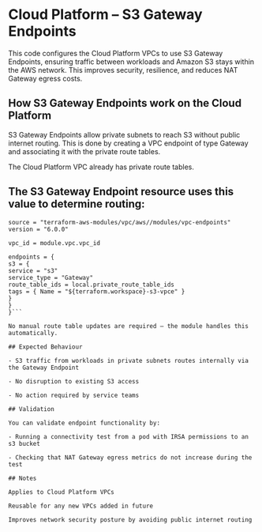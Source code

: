 # Cloud Platform – S3 Gateway Endpoints

This code configures the Cloud Platform VPCs to use S3 Gateway Endpoints, ensuring traffic between workloads and Amazon S3 stays within the AWS network. This improves security, resilience, and reduces NAT Gateway egress costs.

## How S3 Gateway Endpoints work on the Cloud Platform

S3 Gateway Endpoints allow private subnets to reach S3 without public internet routing.
This is done by creating a VPC endpoint of type Gateway and associating it with the private route tables.

The Cloud Platform VPC already has private route tables.

## The S3 Gateway Endpoint resource uses this value to determine routing:

```module "aws_vpc_endpoints" {
source = "terraform-aws-modules/vpc/aws//modules/vpc-endpoints"
version = "6.0.0"

vpc_id = module.vpc.vpc_id

endpoints = {
s3 = {
service = "s3"
service_type = "Gateway"
route_table_ids = local.private_route_table_ids
tags = { Name = "${terraform.workspace}-s3-vpce" }
}
}
}```

No manual route table updates are required — the module handles this automatically.

## Expected Behaviour

- S3 traffic from workloads in private subnets routes internally via the Gateway Endpoint

- No disruption to existing S3 access

- No action required by service teams

## Validation

You can validate endpoint functionality by:

- Running a connectivity test from a pod with IRSA permissions to an s3 bucket

- Checking that NAT Gateway egress metrics do not increase during the test

## Notes

Applies to Cloud Platform VPCs

Reusable for any new VPCs added in future

Improves network security posture by avoiding public internet routing
